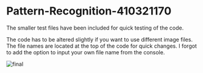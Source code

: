 # Pattern-Recognition-410321170


The smaller test files have been included for quick testing of the code. 

The code has to be altered slightly if you want to use different image files. The file names are located at the top of the code for quick changes. I forgot to add the option to input your own file name from the console. 

![final](https://user-images.githubusercontent.com/38580373/49255301-90eb9580-f466-11e8-97ab-101f8591aa9f.png)
